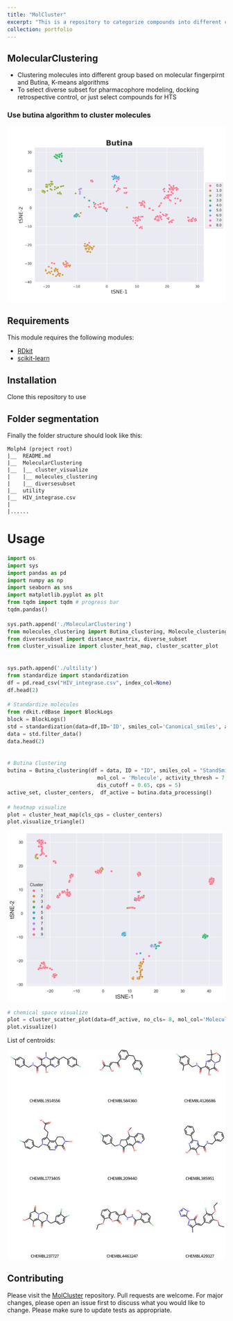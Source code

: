 ```yaml
---
title: "MolCluster"
excerpt: "This is a repository to categorize compounds into different clusters<br/><img src='/images/MolCluster/similarity.jpg' width='1000', class='center'>"
collection: portfolio
---
```



## MolecularClustering 
- Clustering molecules into different group based on molecular fingerpirnt and  Butina, K-means algorithms
- To select diverse subset for pharmacophore modeling, docking retrospective control, or just select compounds for HTS

### Use butina algorithm to cluster molecules

<img src='/images/MolCluster/Butina.png'>



## Requirements

This module requires the following modules:

- [RDkit](https://www.rdkit.org/)
- [scikit-learn](https://scikit-learn.org/stable/)

## Installation
Clone this repository to use

## Folder segmentation

Finally the folder structure should look like this:

    Molph4 (project root)
    |__  README.md
    |__  MolecularClustering
    |__  |__ cluster_visualize 
    |    |__ molecules_clustering
    |    |__ diversesubset
    |__  utility
    |__  HIV_integrase.csv
    |    
    |......

# Usage

```python
import os
import sys
import pandas as pd
import numpy as np
import seaborn as sns
import matplotlib.pyplot as plt
from tqdm import tqdm # progress bar
tqdm.pandas()

sys.path.append('./MolecularClustering')
from molecules_clustering import Butina_clustering, Molecule_clustering
from diversesubset import distance_maxtrix, diverse_subset
from cluster_visualize import cluster_heat_map, cluster_scatter_plot


sys.path.append('./ultility')
from standardize import standardization
df = pd.read_csv("HIV_integrase.csv", index_col=None)
df.head(2)

# Standardize molecules
from rdkit.rdBase import BlockLogs
block = BlockLogs()
std = standardization(data=df,ID='ID', smiles_col='Canomical_smiles', active_col='Activity', ro5 =4)
data = std.filter_data()
data.head(2)


# Butina Clustering
butina = Butina_clustering(df = data, ID = "ID", smiles_col = "StandSmiles", active_col = 'Activity', 
                             mol_col = 'Molecule', activity_thresh = 7, radius= 2, nBits = 2048, 
                             dis_cutoff = 0.65, cps = 5)
active_set, cluster_centers,  df_active = butina.data_processing()

# heatmap visualize
plot = cluster_heat_map(cls_cps = cluster_centers)
plot.visualize_triangle()
```

<img src='/images/MolCluster/HeatmapSimilarities.jpg'>

```python
# chemical space visualize
plot = cluster_scatter_plot(data=df_active, no_cls= 8, mol_col='Molecule', algo = 'Butina',cluster_col='Cluster',)
plot.visualize()

```
List of centroids:

<img src='/images/MolCluster/molecules.jpg'>

## Contributing

Please visit the [MolCluster](https://github.com/TieuLongPhan/MolecularClustering) repository.
Pull requests are welcome. For major changes, please open an issue first to discuss what you would like to change. Please make sure to update tests as appropriate.


